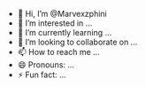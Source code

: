 - 👋 Hi, I’m @Marvexzphini
- 👀 I’m interested in ...
- 🌱 I’m currently learning ...
- 💞️ I’m looking to collaborate on ...
- 📫 How to reach me ...
- 😄 Pronouns: ...
- ⚡ Fun fact: ...

<!---
Marvexzphini/Marvexzphini is a ✨ special ✨ repository because its `README.md` (this file) appears on your GitHub profile.
You can click the Preview link to take a look at your changes.
--->
